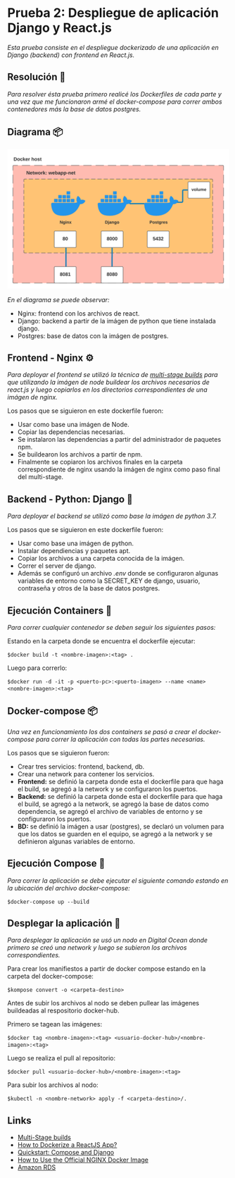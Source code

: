 # Prueba 2: Despliegue de aplicación Django y React.js

_Esta prueba consiste en el despliegue dockerizado de una aplicación en Django (backend) con frontend en React.js._

## Resolución 📖

_Para resolver ésta prueba primero realicé los Dockerfiles de cada parte y una vez que me funcionaron armé el docker-compose para correr ambos contenedores más la base de datos postgres._

## Diagrama 📦

![Diagrama de la Aplicación](./img/diagrama_docker.png)

_En el diagrama se puede observar:_

* Nginx: frontend con los archivos de react.
* Django: backend a partir de la imágen de python que tiene instalada django.
* Postgres: base de datos con la imágen de postgres.

## Frontend - Nginx ⚙️

_Para deployar el frontend se utilizó la técnica de [multi-stage builds](https://docs.docker.com/get-started/09_image_best/#multi-stage-builds) para que utilizando la imágen de node buildear los archivos necesarios de react.js y luego copiarlos en los directorios correspondientes de una imágen de nginx._

Los pasos que se siguieron en este dockerfile fueron:

* Usar como base una imágen de Node.
* Copiar las dependencias necesarias.
* Se instalaron las dependencias a partir del administrador de paquetes npm.
* Se buildearon los archivos a partir de npm.
* Finalmente se copiaron los archivos finales en la carpeta correspondiente de nginx usando la imágen de nginx como paso final del multi-stage.

## Backend - Python: Django 🔩

_Para deployar el backend se utilizó como base la imágen de python 3.7._

Los pasos que se siguieron en este dockerfile fueron:

* Usar como base una imágen de python.
* Instalar dependiencias y paquetes apt.
* Copiar los archivos a una carpeta conocida de la imágen.
* Correr el server de django.
* Además se configuró un archivo *.env* donde se configuraron algunas variables de entorno como la SECRET_KEY de django, usuario, contraseña y otros de la base de datos postgres.


## Ejecución Containers 🔩

_Para correr cualquier contenedor se deben seguir los siguientes pasos:_

Estando en la carpeta donde se encuentra el dockerfile ejecutar:

```
$docker build -t <nombre-imagen>:<tag> .
```
Luego para correrlo:

```
$docker run -d -it -p <puerto-pc>:<puerto-imagen> --name <name> <nombre-imagen>:<tag>
```

## Docker-compose 📦

_Una vez en funcionamiento los dos containers se pasó a crear el docker-compose para correr la aplicación con todas las partes necesarias._

Los pasos que se siguieron fueron:

* Crear tres servicios: frontend, backend, db.
* Crear una network para contener los servicios.
* **Frontend:** se definió la carpeta donde esta el dockerfile para que haga el build, se agregó a la network y se configuraron los puertos.
* **Backend:** se definió la carpeta donde esta el dockerfile para que haga el build, se agregó a la network, se agregó la base de datos como dependencia, se agregó el archivo de variables de entorno y se configuraron los puertos.
* **BD:** se definió la imágen a usar (postgres), se declaró un volumen para que los datos se guarden en el equipo, se agregó a la network y se definieron algunas variables de entorno.

## Ejecución Compose 🔩

_Para correr la aplicación se debe ejecutar el siguiente comando estando en la ubicación del archivo docker-compose:_

```
$docker-compose up --build
```

## Desplegar la aplicación 🔩

_Para desplegar la aplicación se usó un nodo en Digital Ocean donde primero se creó una network y luego se subieron los archivos correspondientes._

Para crear los manifiestos a partir de docker compose estando en la carpeta del docker-compose:

```
$kompose convert -o <carpeta-destino>
```
Antes de subir los archivos al nodo se deben pullear las imágenes buildeadas al respositorio docker-hub.

Primero se tagean las imágenes:

```
$docker tag <nombre-imagen>:<tag> <usuario-docker-hub>/<nombre-imagen>:<tag>
```

Luego se realiza el pull al repositorio:

```
$docker pull <usuario-docker-hub>/<nombre-imagen>:<tag>
```

Para subir los archivos al nodo:

```
$kubectl -n <nombre-network> apply -f <carpeta-destino>/.
```

## Links 

* [Multi-Stage builds](https://docs.docker.com/get-started/09_image_best/#multi-stage-builds)
* [How to Dockerize a ReactJS App?](https://dzone.com/articles/how-to-dockerize-reactjs-app)
* [Quickstart: Compose and Django](https://docs.docker.com/samples/django/)
* [How to Use the Official NGINX Docker Image](https://www.docker.com/blog/how-to-use-the-official-nginx-docker-image/)
* [Amazon RDS](https://docs.aws.amazon.com/AmazonRDS/latest/UserGuide/Welcome.html)

